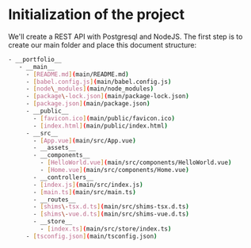 # Initialization of the project

We'll create a REST API with Postgresql and NodeJS.
The first step is to create our main folder and place this document structure:

```bash
- __portfolio__
   - __main__
     - [README.md](main/README.md)
     - [babel.config.js](main/babel.config.js)
     - [node\_modules](main/node_modules)
     - [package\-lock.json](main/package-lock.json)
     - [package.json](main/package.json)
     - __public__
       - [favicon.ico](main/public/favicon.ico)
       - [index.html](main/public/index.html)
     - __src__
       - [App.vue](main/src/App.vue)
       - __assets__
       - __components__
         - [HelloWorld.vue](main/src/components/HelloWorld.vue)
         - [Home.vue](main/src/components/Home.vue)
       - __controllers__
       - [index.js](main/src/index.js)
       - [main.ts](main/src/main.ts)
       - __routes__
       - [shims\-tsx.d.ts](main/src/shims-tsx.d.ts)
       - [shims\-vue.d.ts](main/src/shims-vue.d.ts)
       - __store__
         - [index.ts](main/src/store/index.ts)
     - [tsconfig.json](main/tsconfig.json)
```
